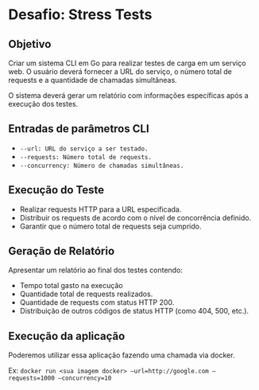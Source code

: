 # Desafio: Stress Tests

## Objetivo

Criar um sistema CLI em Go para realizar testes de carga em um serviço web. O usuário deverá fornecer a URL do serviço, o número total de requests e a quantidade de chamadas simultâneas.

O sistema deverá gerar um relatório com informações específicas após a execução dos testes.


## Entradas de parâmetros CLI

- ```--url: URL do serviço a ser testado.```
- ```--requests: Número total de requests.```
- ```--concurrency: Número de chamadas simultâneas.```


## Execução do Teste

- Realizar requests HTTP para a URL especificada.
- Distribuir os requests de acordo com o nível de concorrência definido.
- Garantir que o número total de requests seja cumprido.


## Geração de Relatório

Apresentar um relatório ao final dos testes contendo:

- Tempo total gasto na execução
- Quantidade total de requests realizados.
- Quantidade de requests com status HTTP 200.
- Distribuição de outros códigos de status HTTP (como 404, 500, etc.).


## Execução da aplicação

Poderemos utilizar essa aplicação fazendo uma chamada via docker. 

Ex: ```docker run <sua imagem docker> —url=http://google.com —requests=1000 —concurrency=10 ```